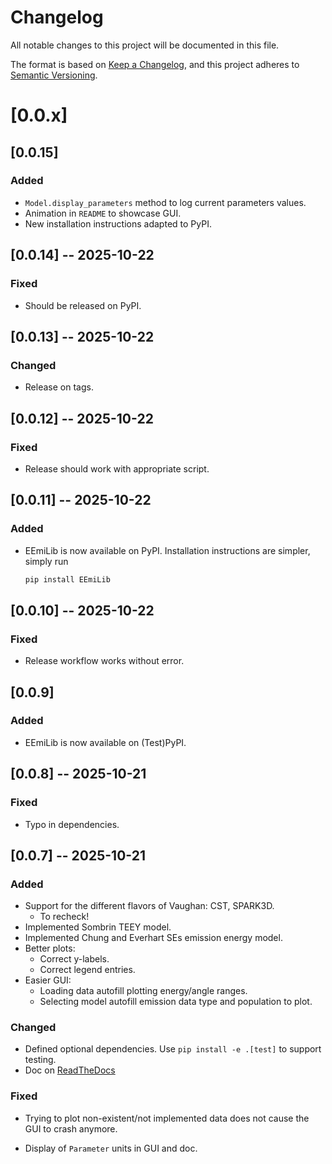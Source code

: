 # Changelog

All notable changes to this project will be documented in this file.

The format is based on [Keep a Changelog](https://keepachangelog.com/en/1.1.0/),
and this project adheres to [Semantic Versioning](https://semver.org/spec/v2.0.0.html).

# [0.0.x]

## [0.0.15]

### Added

- `Model.display_parameters` method to log current parameters values.
- Animation in `README` to showcase GUI.
- New installation instructions adapted to PyPI.

## [0.0.14] -- 2025-10-22

### Fixed

- Should be released on PyPI.

## [0.0.13] -- 2025-10-22

### Changed

- Release on tags.

## [0.0.12] -- 2025-10-22

### Fixed

- Release should work with appropriate script.

## [0.0.11] -- 2025-10-22

### Added

- EEmiLib is now available on PyPI. Installation instructions are simpler,
  simply run

  ```bash
  pip install EEmiLib
  ```

## [0.0.10] -- 2025-10-22

### Fixed

- Release workflow works without error.

## [0.0.9]

### Added

- EEmiLib is now available on (Test)PyPI.

## [0.0.8] -- 2025-10-21

### Fixed

- Typo in dependencies.

## [0.0.7] -- 2025-10-21

### Added

- Support for the different flavors of Vaughan: CST, SPARK3D.
  - To recheck!
- Implemented Sombrin TEEY model.
- Implemented Chung and Everhart SEs emission energy model.
- Better plots:
  - Correct y-labels.
  - Correct legend entries.
- Easier GUI:
  - Loading data autofill plotting energy/angle ranges.
  - Selecting model autofill emission data type and population to plot.

### Changed

- Defined optional dependencies.
  Use `pip install -e .[test]` to support testing.
- Doc on [ReadTheDocs](https://eemilib.readthedocs.io/en/docs-rtd/index.html)

### Fixed

- Trying to plot non-existent/not implemented data does not cause the GUI to
  crash anymore.
- Display of `Parameter` units in GUI and doc.

    <!-- ## [0.0.0] 1312-01-01 -->
    <!---->
    <!-- ### Added -->
    <!---->
    <!-- ### Changed -->
    <!---->
    <!-- ### Deprecated -->
    <!---->
    <!-- ### Removed -->
    <!---->
    <!-- ### Fixed -->
    <!---->
    <!-- ### Security -->
